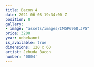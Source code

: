 ```yaml
---
title: Bacon_4
date: 2021-06-08 19:34:00 Z
position: 8
gallery:
- image: "assets/images/IMGP6968.JPG"
price: 3200
year: unbekannt
is_available: true
dimensions: 120 x 60
artist: Jehuda Bacon
number: '0004'
---
```


